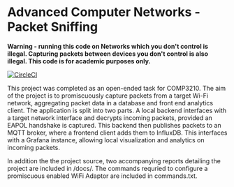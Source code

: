# Advanced Computer Networks - Packet Sniffing

**Warning - running this code on Networks which you don't control is illegal. Capturing packets between devices you don't control is also illegal. This code is for academic purposes only.**

[![CircleCI](https://circleci.com/gh/ElliotAlexander/COMP3210-DNS-Packet-Sniffing.svg?style=svg&circle-token=64d9f47a327a6d78791c278e9c23a137ab84af39)](https://circleci.com/gh/ElliotAlexander/COMP3210-DNS-Packet-Sniffing)

This project was completed as an open-ended task for COMP3210. The aim of the project is to promiscuously capture packets from a target Wi-Fi network, aggregating packet data in a database and front end analytics client. The application is split into two parts. A local backend interfaces with a target network interface and decrypts incoming packets, provided an EAPOL handshake is captured. This backend then publishes packets to an MQTT broker, where a frontend client adds them to InfluxDB. This interfaces with a Grafana instance, allowing local visualization and analytics on incoming packets. 

In addition the the project source, two accompanying reports detailing the project are included in /docs/. The commands requried to configure a promiscuous enabled WiFi Adaptor are included in commands.txt.